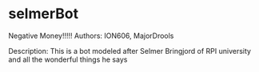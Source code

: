 # selmerBot
Negative Money!!!!!
Authors: ION606, MajorDrools

Description:
This is a bot modeled after Selmer Bringjord of RPI university and all the wonderful things he says